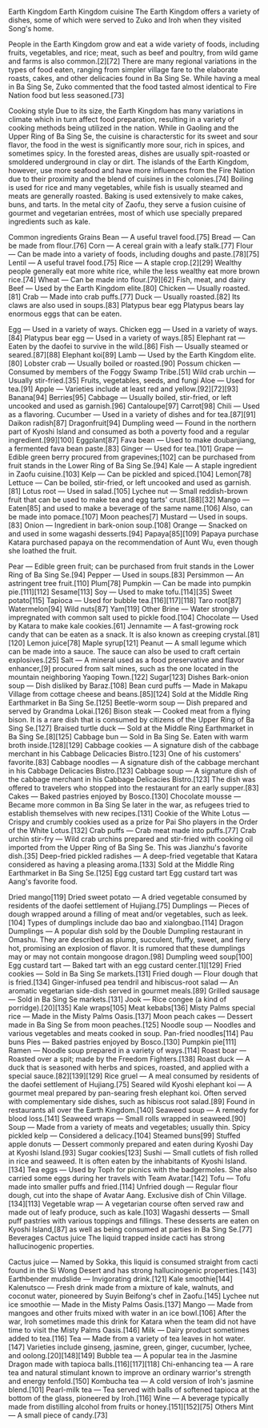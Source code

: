 Earth Kingdom
Earth Kingdom cuisine
The Earth Kingdom offers a variety of dishes, some of which were served to Zuko and Iroh when they visited Song's home.

People in the Earth Kingdom grow and eat a wide variety of foods, including fruits, vegetables, and rice; meat, such as beef and poultry, from wild game and farms is also common.[2][72] There are many regional variations in the types of food eaten, ranging from simpler village fare to the elaborate roasts, cakes, and other delicacies found in Ba Sing Se. While having a meal in Ba Sing Se, Zuko commented that the food tasted almost identical to Fire Nation food but less seasoned.[73]

Cooking style
Due to its size, the Earth Kingdom has many variations in climate which in turn affect food preparation, resulting in a variety of cooking methods being utilized in the nation. While in Gaoling and the Upper Ring of Ba Sing Se, the cuisine is characterstic for its sweet and sour flavor, the food in the west is significantly more sour, rich in spices, and sometimes spicy. In the forested areas, dishes are usually spit-roasted or smoldered underground in clay or dirt. The islands of the Earth Kingdom, however, use more seafood and have more influences from the Fire Nation due to their proximity and the blend of cuisines in the colonies.[74] Boiling is used for rice and many vegetables, while fish is usually steamed and meats are generally roasted. Baking is used extensively to make cakes, buns, and tarts. In the metal city of Zaofu, they serve a fusion cuisine of gourmet and vegetarian entrées, most of which use specially prepared ingredients such as kale.

Common ingredients
Grains
Bean — A useful travel food.[75]
Bread — Can be made from flour.[76]
Corn — A cereal grain with a leafy stalk.[77]
Flour — Can be made into a variety of foods, including doughs and paste.[78][75]
Lentil — A useful travel food.[75]
Rice — A staple crop.[2][29] Wealthy people generally eat more white rice, while the less wealthy eat more brown rice.[74]
Wheat — Can be made into flour.[79][62]
Fish, meat, and dairy
Beef — Used by the Earth Kingdom elite.[80]
Chicken — Usually roasted.[81]
Crab — Made into crab puffs.[77]
Duck — Usually roasted.[82] Its claws are also used in soups.[83]
Platypus bear egg
Platypus bears lay enormous eggs that can be eaten.

Egg — Used in a variety of ways.
Chicken egg — Used in a variety of ways.[84]
Platypus bear egg — Used in a variety of ways.[85]
Elephant rat — Eaten by the daofei to survive in the wild.[86]
Fish — Usually steamed or seared.[87][88]
Elephant koi[89]
Lamb — Used by the Earth Kingdom elite.[80]
Lobster crab — Usually boiled or roasted.[90]
Possum chicken — Consumed by members of the Foggy Swamp Tribe.[51]
Wild crab urchin — Usually stir-fried.[35]
Fruits, vegetables, seeds, and fungi
Aloe — Used for tea.[91]
Apple — Varieties include at least red and yellow.[92][72][93]
Banana[94]
Berries[95]
Cabbage — Usually boiled, stir-fried, or left uncooked and used as garnish.[96]
Cantaloupe[97]
Carrot[98]
Chili — Used as a flavoring.
Cucumber — Used in a variety of dishes and for tea.[87][91]
Daikon radish[87]
Dragonfruit[94]
Dumpling weed — Found in the northern part of Kyoshi Island and consumed as both a poverty food and a regular ingredient.[99][100]
Eggplant[87]
Fava bean — Used to make doubanjiang, a fermented fava bean paste.[83]
Ginger — Used for tea.[101]
Grape — Edible green berry procured from grapevines;[102] can be purchased from fruit stands in the Lower Ring of Ba Sing Se.[94]
Kale — A staple ingredient in Zaofu cuisine.[103]
Kelp — Can be pickled and spiced.[104]
Lemon[78]
Lettuce — Can be boiled, stir-fried, or left uncooked and used as garnish.[81]
Lotus root — Used in salad.[105]
Lychee nut — Small reddish-brown fruit that can be used to make tea and egg tarts' crust.[88][32]
Mango — Eaten[85] and used to make a beverage of the same name.[106] Also, can be made into pomace.[107]
Moon peaches[7]
Mustard — Used in soups.[83]
Onion — Ingredient in bark-onion soup.[108]
Orange — Snacked on and used in some wagashi desserts.[94]
Papaya[85][109]
Papaya purchase
Katara purchased papaya on the recommendation of Aunt Wu, even though she loathed the fruit.

Pear — Edible green fruit; can be purchased from fruit stands in the Lower Ring of Ba Sing Se.[94]
Pepper — Used in soups.[83]
Persimmon — An astringent tree fruit.[110]
Plum[78]
Pumpkin — Can be made into pumpkin pie.[111][112]
Sesame[113]
Soy — Used to make tofu.[114][35]
Sweet potato[115]
Tapioca — Used for bubble tea.[116][117][118]
Taro root[87]
Watermelon[94]
Wild nuts[87]
Yam[119]
Other
Brine — Water strongly impregnated with common salt used to pickle food.[104]
Chocolate — Used by Katara to make kale cookies.[61]
Jennamite — A fast-growing rock candy that can be eaten as a snack. It is also known as creeping crystal.[81][120]
Lemon juice[78]
Maple syrup[121]
Peanut — A small legume which can be made into a sauce. The sauce can also be used to craft certain explosives.[25]
Salt — A mineral used as a food preservative and flavor enhancer,[9] procured from salt mines, such as the one located in the mountain neighboring Yaoping Town.[122]
Sugar[123]
Dishes
Bark-onion soup — Dish disliked by Baraz.[108]
Bean curd puffs — Made in Makapu Village from cottage cheese and beans.[85][124] Sold at the Middle Ring Earthmarket in Ba Sing Se.[125]
Beetle-worm soup — Dish prepared and served by Grandma Lokai.[126]
Bison steak — Cooked meat from a flying bison. It is a rare dish that is consumed by citizens of the Upper Ring of Ba Sing Se.[127]
Braised turtle duck — Sold at the Middle Ring Earthmarket in Ba Sing Se.[8][125]
Cabbage bun — Sold in Ba Sing Se. Eaten with warm broth inside.[128][129]
Cabbage cookies — A signature dish of the cabbage merchant in his Cabbage Delicacies Bistro.[123] One of his customers' favorite.[83]
Cabbage noodles — A signature dish of the cabbage merchant in his Cabbage Delicacies Bistro.[123]
Cabbage soup — A signature dish of the cabbage merchant in his Cabbage Delicacies Bistro.[123] The dish was offered to travelers who stopped into the restaurant for an early supper.[83]
Cakes — Baked pastries enjoyed by Bosco.[130]
Chocolate mousse — Became more common in Ba Sing Se later in the war, as refugees tried to establish themselves with new recipes.[131]
Cookie of the White Lotus — Crispy and crumbly cookies used as a prize for Pai Sho players in the Order of the White Lotus.[132]
Crab puffs — Crab meat made into puffs.[77]
Crab urchin stir-fry — Wild crab urchins prepared and stir-fried with cooking oil imported from the Upper Ring of Ba Sing Se. This was Jianzhu's favorite dish.[35]
Deep-fried pickled radishes — A deep-fried vegetable that Katara considered as having a pleasing aroma.[133] Sold at the Middle Ring Earthmarket in Ba Sing Se.[125]
Egg custard tart
Egg custard tart was Aang's favorite food.

Dried mango[119]
Dried sweet potato — A dried vegetable consumed by residents of the daofei settlement of Hujiang.[75]
Dumplings — Pieces of dough wrapped around a filling of meat and/or vegetables, such as leek.[104] Types of dumplings include dao bao and xialongbao.[114]
Dragon Dumplings — A popular dish sold by the Double Dumpling restaurant in Omashu. They are described as plump, succulent, fluffy, sweet, and fiery hot, promising an explosion of flavor. It is rumored that these dumplings may or may not contain mongoose dragon.[98]
Dumpling weed soup[100]
Egg custard tart — Baked tart with an egg custard center.[1][129]
Fried cookies — Sold in Ba Sing Se markets.[131]
Fried dough — Flour dough that is fried.[134]
Ginger-infused pea tendril and hibiscus-root salad — An aromatic vegetarian side-dish served in gourmet meals.[89]
Grilled sausage — Sold in Ba Sing Se markets.[131]
Jook — Rice congee (a kind of porridge).[20][135]
Kale wraps[105]
Meat kebabs[136]
Misty Palms special rice — Made in the Misty Palms Oasis.[137]
Moon peach cakes — Dessert made in Ba Sing Se from moon peaches.[125]
Noodle soup — Noodles and various vegetables and meats cooked in soup.
Pan-fried noodles[114]
Pau buns
Pies — Baked pastries enjoyed by Bosco.[130]
Pumpkin pie[111]
Ramen — Noodle soup prepared in a variety of ways.[114]
Roast boar — Roasted over a spit; made by the Freedom Fighters.[138]
Roast duck — A duck that is seasoned with herbs and spices, roasted, and applied with a special sauce.[82][139][129]
Rice gruel — A meal consumed by residents of the daofei settlement of Hujiang.[75]
Seared wild Kyoshi elephant koi — A gourmet meal prepared by pan-searing fresh elephant koi. Often served with complementary side dishes, such as hibiscus root salad.[89] Found in restaurants all over the Earth Kingdom.[140]
Seaweed soup — A remedy for blood loss.[141]
Seaweed wraps — Small rolls wrapped in seaweed.[90]
Soup — Made from a variety of meats and vegetables; usually thin.
Spicy pickled kelp — Considered a delicacy.[104]
Steamed buns[99]
Stuffed apple donuts — Dessert commonly prepared and eaten during Kyoshi Day at Kyoshi Island.[93]
Sugar cookies[123]
Sushi — Small cutlets of fish rolled in rice and seaweed. It is often eaten by the inhabitants of Kyoshi Island.[134]
Tea eggs — Used by Toph for picnics with the badgermoles. She also carried some eggs during her travels with Team Avatar.[142]
Tofu — Tofu made into smaller puffs and fried.[114]
Unfried dough — Regular flour dough, cut into the shape of Avatar Aang. Exclusive dish of Chin Village.[134][113]
Vegetable wrap — A vegetarian course often served raw and made out of leafy produce, such as kale.[103]
Wagashi desserts — Small puff pastries with various toppings and fillings. These desserts are eaten on Kyoshi Island,[87] as well as being consumed at parties in Ba Sing Se.[77]
Beverages
Cactus juice
The liquid trapped inside cacti has strong hallucinogenic properties.

Cactus juice — Named by Sokka, this liquid is consumed straight from cacti found in the Si Wong Desert and has strong hallucinogenic properties.[143]
Earthbender mudslide — Invigorating drink.[121]
Kale smoothie[144]
Kalenutsco — Fresh drink made from a mixture of kale, walnuts, and coconut water, pioneered by Suyin Beifong's chef in Zaofu.[145]
Lychee nut ice smoothie — Made in the Misty Palms Oasis.[137]
Mango — Made from mangoes and other fruits mixed with water in an ice bowl.[106] After the war, Iroh sometimes made this drink for Katara when the team did not have time to visit the Misty Palms Oasis.[146]
Milk — Dairy product sometimes added to tea.[116]
Tea — Made from a variety of tea leaves in hot water.[147] Varieties include ginseng, jasmine, green, ginger, cucumber, lychee, and oolong.[20][148][149]
Bubble tea — A popular tea in the Jasmine Dragon made with tapioca balls.[116][117][118]
Chi-enhancing tea — A rare tea and natural stimulant known to improve an ordinary warrior's strength and energy tenfold.[150]
Kombucha tea — A cold version of Iroh's jasmine blend.[101]
Pearl-milk tea — Tea served with balls of softened tapioca at the bottom of the glass, pioneered by Iroh.[116]
Wine — A beverage typically made from distilling alcohol from fruits or honey.[151][152][75]
Others
Mint — A small piece of candy.[73]